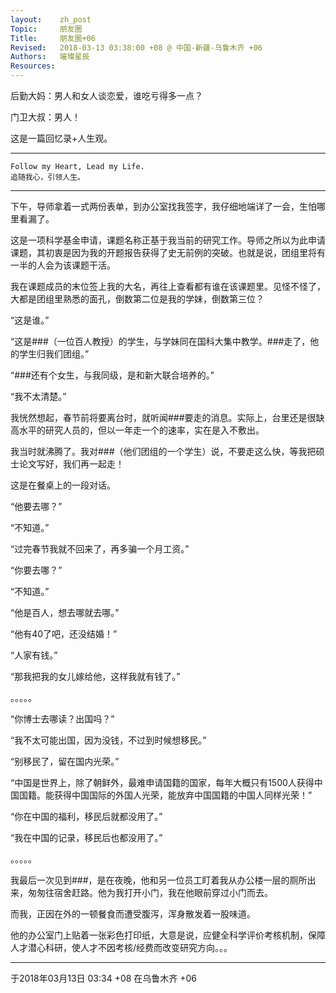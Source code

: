 ```yaml
---
layout:    zh_post
Topic:     朋友圈
Title:     朋友圈+06
Revised:   2018-03-13 03:38:00 +08 @ 中国-新疆-乌鲁木齐 +06
Authors:   璀璨星辰
Resources:
---
```


后勤大妈：男人和女人谈恋爱，谁吃亏得多一点？

门卫大叔：男人！

这是一篇回忆录+人生观。

----------------------------------------------------------------------------------

```
Follow my Heart, Lead my Life.
追随我心，引领人生。
```

----------------------------------------------------------------------------------

下午，导师拿着一式两份表单，到办公室找我签字，我仔细地端详了一会，生怕哪里看漏了。

这是一项科学基金申请，课题名称正基于我当前的研究工作。导师之所以为此申请课题，其初衷是因为我的开题报告获得了史无前例的突破。也就是说，团组里将有一半的人会为该课题干活。

我在课题成员的末位签上我的大名，再往上查看都有谁在该课题里。见怪不怪了，大都是团组里熟悉的面孔，倒数第二位是我的学妹，倒数第三位？

“这是谁。”

“这是###（一位百人教授）的学生，与学妹同在国科大集中教学。###走了，他的学生归我们团组。”

“###还有个女生，与我同级，是和新大联合培养的。”

“我不太清楚。”

我恍然想起，春节前将要离台时，就听闻###要走的消息。实际上，台里还是很缺高水平的研究人员的，但以一年走一个的速率，实在是入不敷出。

我当时就沸腾了。我对###（他们团组的一个学生）说，不要走这么快，等我把硕士论文写好，我们再一起走！

这是在餐桌上的一段对话。

“他要去哪？”

“不知道。”

“过完春节我就不回来了，再多骗一个月工资。”

“你要去哪？”

“不知道。”

“他是百人，想去哪就去哪。”

“他有40了吧，还没结婚！”

“人家有钱。”

“那我把我的女儿嫁给他，这样我就有钱了。”

。。。。。

“你博士去哪读？出国吗？”

“我不太可能出国，因为没钱，不过到时候想移民。”

“别移民了，留在国内光荣。”

“中国是世界上，除了朝鲜外，最难申请国籍的国家，每年大概只有1500人获得中国国籍。能获得中国国际的外国人光荣，能放弃中国国籍的中国人同样光荣！”

“你在中国的福利，移民后就都没用了。”

“我在中国的记录，移民后也都没用了。”

。。。。。

我最后一次见到###，是在夜晚，他和另一位员工盯着我从办公楼一层的厕所出来，匆匆往宿舍赶路。他为我打开小门，我在他眼前穿过小门而去。

而我，正因在外的一顿餐食而遭受腹泻，浑身散发着一股味道。

他的办公室门上贴着一张彩色打印纸，大意是说，应健全科学评价考核机制，保障人才潜心科研，使人才不因考核/经费而改变研究方向。。。

----------------------------------------------------------------------------------

于2018年03月13日 03:34 +08 在乌鲁木齐 +06
